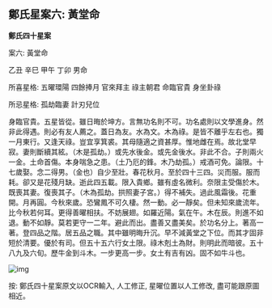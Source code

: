 ## 鄭氏星案六: 黃堂命

**鄭氏四十星案**

案六: 黃堂命

乙丑 辛巳 甲午 丁卯 男命

所喜星格: 五曜環陽 四餘捧月 官來拜主 祿主朝君 命臨官貴 身坐卦祿

所忌星格: 孤劫臨妻 計刃兒位

身臨官貴。五星皆從。雖日晦於坤方。言無功名則不可。功名處則以文學進身。然非此得遇。則必有友人薦之。蓋日為友。水為文。木為祿。是皆不離乎左右也。獨一月東行。又逢天祿。豈宜享箕裘。其母隨適之資甚厚。惟地雌在焉。故北堂早寂。妻則斷續其絃。（木是孤劫。）或先水後金。或先金後水。非此不合。子則兩火一金。土命首傷。本身喘急之患。（土乃厄的鋒。木乃劫孤。）戒酒可免。論限。十七歲娶。念二得男。（金也）自少至壯。春花秋月。至於四十三四。災而服。服而耗。卻又是花殘月缺。逝此四五載。限入貴鄉。雖有虛名微利。奈限主受傷於木。既喪其妻。復喪其子。（木為孤劫。拱照妻子宮。）得不補失。過此風霜後。花重開。月再圓。今秋來歲。恐鸞鳳不可久棲。然一動。必一靜矣。但未知來歲流年。比今秋若何耳。更得善曜相扶。不妨展翅。如羅近陽。氣在午。木在辰。則進不如退。動不如靜。莫若更守一二年。避此而出。盡善又盡美矣。於功名分上。著高一著。登四品之階。居五品之職。其中雖明晦升沉。早不減黃堂之下位。而其才固非短於清要。優於有司。但五十五六行女土限。祿木剋土為財。則明此而暗彼。五十八九及六旬。歷牛金到斗木。一步更高一步。女土有吉有凶。固不如牛斗也。

![img](https://lh3.googleusercontent.com/mzqEFaC-tYmCeS9pLkeu30qlaS22FbeZIxrb3fLoTFNuIQp5E3YCLEqFBktRgxhATw_oeOTkWZBFbJaqotlx3kZwDozckkBKtN2b9CRtDWQ=w1280)

按: 鄭氏四十星案原文以OCR輸入, 人工修正, 星曜位置以人工修改, 盡可能跟原圖相近。
